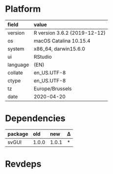# Platform

|field    |value                        |
|:--------|:----------------------------|
|version  |R version 3.6.2 (2019-12-12) |
|os       |macOS Catalina 10.15.4       |
|system   |x86_64, darwin15.6.0         |
|ui       |RStudio                      |
|language |(EN)                         |
|collate  |en_US.UTF-8                  |
|ctype    |en_US.UTF-8                  |
|tz       |Europe/Brussels              |
|date     |2020-04-20                   |

# Dependencies

|package |old   |new   |Δ  |
|:-------|:-----|:-----|:--|
|svGUI   |1.0.0 |1.0.1 |*  |

# Revdeps

